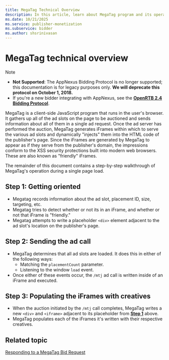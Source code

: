 ```yaml
---
title: MegaTag Technical Overview
description: In this article, learn about MegaTag program and its operation during a single page load through a detailed walkthrough.
ms.date: 10/21/2025
ms.service: publisher-monetization
ms.subservice: bidder
ms.author: shsrinivasan
---
```


# MegaTag technical overview

> [!NOTE]
>
> - **Not Supported**: The AppNexus Bidding Protocol is no longer supported; this documentation is for legacy purposes only. **We will deprecate this protocol on October 1, 2018.**
> - If you're a new bidder integrating with AppNexus, see the **[OpenRTB 2.4 Bidding Protocol](https://www.iab.com/wp-content/uploads/2016/03/OpenRTB-API-Specification-Version-2-4-FINAL.pdf)**.

MegaTag is a client-side JavaScript program that runs in the user's browser. It gathers up all of the ad slots on the page to be auctioned and sends information about all of them in a single ad request. Once the ad server has performed the auction, MegaTag generates iFrames within which to serve the various ad slots and dynamically "injects" them into the HTML code of the publisher's page. Since the iFrames are generated by MegaTag to appear as if they serve from the publisher's domain, the impressions conform to the XSS security protections built into modern web browsers. These are also known as "friendly" iFrames.

The remainder of this document contains a step-by-step walkthrough of MegaTag's operation during a single page load.

## Step 1: Getting oriented

- Megatag records information about the ad slot, placement ID, size, targeting, etc.
- Megatag tries to detect whether or not its in an iFrame, and whether or not that iFrame is "friendly."
- Megatag attempts to write a placeholder `<div>` element adjacent to the ad slot's location on the publisher's page.

## Step 2: Sending the ad call

- MegaTag determines that all ad slots are loaded. It does this in either of the following ways:
  - Matching the `placementCount` parameter.
  - Listening to the window `load` event.
- Once either of these events occur, the `/mtj` ad call is written inside of an iFrame and executed.

## Step 3: Populating the iFrames with creatives

- When the auction initiated by the `/mtj` call completes, MegaTag writes a new `<div>` and `<iframe>` adjacent to its placeholder from **[Step 1](#step-1-getting-oriented)** above.
- MegaTag populates each of the iFrames it's written with their respective creatives.

## Related topic

[Responding to a MegaTag Bid Request](responding-to-a-megatag-bid-request.md)
